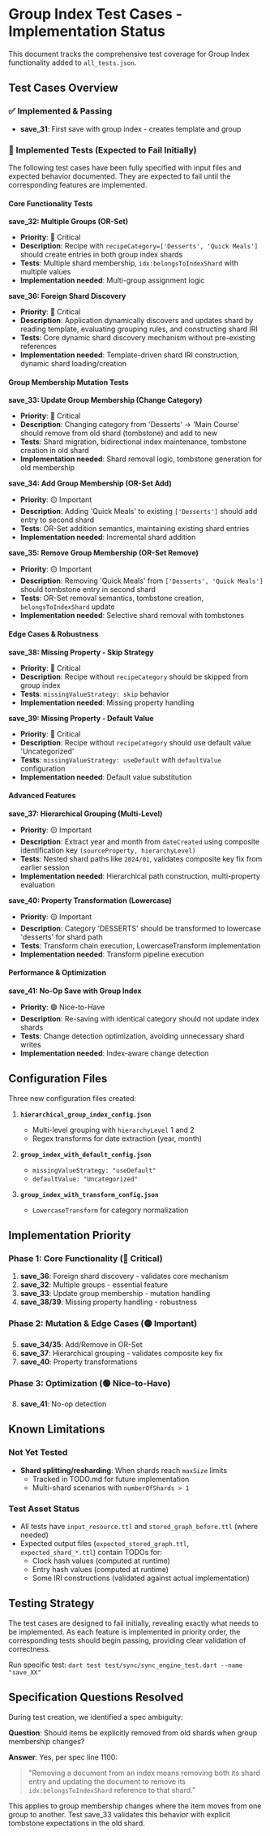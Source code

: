 # Group Index Test Cases - Implementation Status

This document tracks the comprehensive test coverage for Group Index functionality added to `all_tests.json`.

## Test Cases Overview

### ✅ Implemented & Passing
- **save_31**: First save with group index - creates template and group

### 🔧 Implemented Tests (Expected to Fail Initially)

The following test cases have been fully specified with input files and expected behavior documented. They are expected to fail until the corresponding features are implemented.

#### Core Functionality Tests

**save_32: Multiple Groups (OR-Set)**
- **Priority**: 🔴 Critical
- **Description**: Recipe with `recipeCategory=['Desserts', 'Quick Meals']` should create entries in both group index shards
- **Tests**: Multiple shard membership, `idx:belongsToIndexShard` with multiple values
- **Implementation needed**: Multi-group assignment logic

**save_36: Foreign Shard Discovery**
- **Priority**: 🔴 Critical  
- **Description**: Application dynamically discovers and updates shard by reading template, evaluating grouping rules, and constructing shard IRI
- **Tests**: Core dynamic shard discovery mechanism without pre-existing references
- **Implementation needed**: Template-driven shard IRI construction, dynamic shard loading/creation

#### Group Membership Mutation Tests

**save_33: Update Group Membership (Change Category)**
- **Priority**: 🔴 Critical
- **Description**: Changing category from 'Desserts' → 'Main Course' should remove from old shard (tombstone) and add to new
- **Tests**: Shard migration, bidirectional index maintenance, tombstone creation in old shard
- **Implementation needed**: Shard removal logic, tombstone generation for old membership

**save_34: Add Group Membership (OR-Set Add)**
- **Priority**: 🟡 Important
- **Description**: Adding 'Quick Meals' to existing `['Desserts']` should add entry to second shard
- **Tests**: OR-Set addition semantics, maintaining existing shard entries
- **Implementation needed**: Incremental shard addition

**save_35: Remove Group Membership (OR-Set Remove)**
- **Priority**: 🟡 Important
- **Description**: Removing 'Quick Meals' from `['Desserts', 'Quick Meals']` should tombstone entry in second shard
- **Tests**: OR-Set removal semantics, tombstone creation, `belongsToIndexShard` update
- **Implementation needed**: Selective shard removal with tombstones

#### Edge Cases & Robustness

**save_38: Missing Property - Skip Strategy**
- **Priority**: 🔴 Critical
- **Description**: Recipe without `recipeCategory` should be skipped from group index
- **Tests**: `missingValueStrategy: skip` behavior
- **Implementation needed**: Missing property handling

**save_39: Missing Property - Default Value**
- **Priority**: 🔴 Critical
- **Description**: Recipe without `recipeCategory` should use default value 'Uncategorized'
- **Tests**: `missingValueStrategy: useDefault` with `defaultValue` configuration
- **Implementation needed**: Default value substitution

#### Advanced Features

**save_37: Hierarchical Grouping (Multi-Level)**
- **Priority**: 🟡 Important
- **Description**: Extract year and month from `dateCreated` using composite identification key `(sourceProperty, hierarchyLevel)`
- **Tests**: Nested shard paths like `2024/01`, validates composite key fix from earlier session
- **Implementation needed**: Hierarchical path construction, multi-property evaluation

**save_40: Property Transformation (Lowercase)**
- **Priority**: 🟡 Important
- **Description**: Category 'DESSERTS' should be transformed to lowercase 'desserts' for shard path
- **Tests**: Transform chain execution, LowercaseTransform implementation
- **Implementation needed**: Transform pipeline execution

#### Performance & Optimization

**save_41: No-Op Save with Group Index**
- **Priority**: 🟢 Nice-to-Have
- **Description**: Re-saving with identical category should not update index shards
- **Tests**: Change detection optimization, avoiding unnecessary shard writes
- **Implementation needed**: Index-aware change detection

## Configuration Files

Three new configuration files created:

1. **`hierarchical_group_index_config.json`**
   - Multi-level grouping with `hierarchyLevel` 1 and 2
   - Regex transforms for date extraction (year, month)

2. **`group_index_with_default_config.json`**
   - `missingValueStrategy: "useDefault"`
   - `defaultValue: "Uncategorized"`

3. **`group_index_with_transform_config.json`**
   - `LowercaseTransform` for category normalization

## Implementation Priority

### Phase 1: Core Functionality (🔴 Critical)
1. **save_36**: Foreign shard discovery - validates core mechanism
2. **save_32**: Multiple groups - essential feature
3. **save_33**: Update group membership - mutation handling
4. **save_38/39**: Missing property handling - robustness

### Phase 2: Mutation & Edge Cases (🟡 Important)
5. **save_34/35**: Add/Remove in OR-Set
6. **save_37**: Hierarchical grouping - validates composite key fix
7. **save_40**: Property transformations

### Phase 3: Optimization (🟢 Nice-to-Have)
8. **save_41**: No-op detection

## Known Limitations

### Not Yet Tested
- **Shard splitting/resharding**: When shards reach `maxSize` limits
  - Tracked in TODO.md for future implementation
  - Multi-shard scenarios with `numberOfShards > 1`
  
### Test Asset Status
- All tests have `input_resource.ttl` and `stored_graph_before.ttl` (where needed)
- Expected output files (`expected_stored_graph.ttl`, `expected_shard_*.ttl`) contain TODOs for:
  - Clock hash values (computed at runtime)
  - Entry hash values (computed at runtime)
  - Some IRI constructions (validated against actual implementation)

## Testing Strategy

The test cases are designed to fail initially, revealing exactly what needs to be implemented. As each feature is implemented in priority order, the corresponding tests should begin passing, providing clear validation of correctness.

Run specific test: `dart test test/sync/sync_engine_test.dart --name "save_XX"`

## Specification Questions Resolved

During test creation, we identified a spec ambiguity:

**Question**: Should items be explicitly removed from old shards when group membership changes?

**Answer**: Yes, per spec line 1100:
> "Removing a document from an index means removing both its shard entry and updating the document to remove its `idx:belongsToIndexShard` reference to that shard."

This applies to group membership changes where the item moves from one group to another. Test save_33 validates this behavior with explicit tombstone expectations in the old shard.

